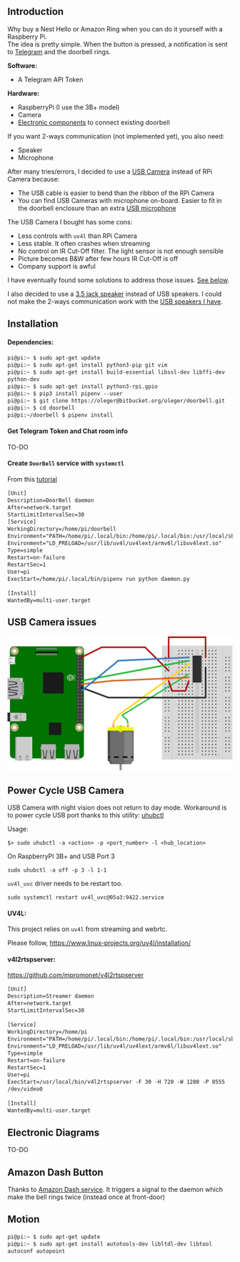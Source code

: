 ## Introduction
Why buy a Nest Hello or Amazon Ring when you can do it yourself with a Raspberry Pi.  
The idea is pretty simple. When the button is pressed, a notification is sent to [Telegram](https://telegram.org/) and the doorbell rings. 

**Software:**

- A Telegram API Token

**Hardware:**

- RaspberryPi (I use the 3B+ model)
- Camera
- [Electronic components](#) to connect existing doorbell


If you want 2-ways communication (not implemented yet), you also need:

- Speaker
- Microphone

After many tries/errors, I decided to use a [USB Camera](http://www.webcamerausb.com/elp-wide-angle-fisheye-lens-cmos-ov2710-night-vision-1080p-hd-webcam-usb-with-camera-support-ir-cut-p-233.html) instead of RPi Camera because:

- The USB cable is easier to bend than the ribbon of the RPi Camera
- You can find USB Cameras with microphone on-board. Easier to fit in the doorbell enclosure than an extra [USB microphone](https://www.adafruit.com/product/3367)

The USB Camera I bought has some cons:

- Less controls with `uv4l` than RPi Camera
- Less stable. It often crashes when streaming
- No control on IR Cut-Off filter. The light sensor is not enough sensible
- Picture becomes B&W after few hours IR Cut-Off is off
- Company support is awful

I have eventually found some solutions to address those issues. [See below](#usb-camera-issues).

I also decided to use a [3.5 jack speaker](https://static.bhphoto.com/images/images1000x1000/1394551256_1031266.jpg) instead of USB speakers. I could not make the 2-ways communication work with the [USB speakers I have](https://www.adafruit.com/product/3369).

 

## Installation

#### Dependencies:

```
pi@pi:~ $ sudo apt-get update
pi@pi:~ $ sudo apt-get install python3-pip git vim
pi@pi:~ $ sudo apt-get install build-essential libssl-dev libffi-dev python-dev
pi@pi:~ $ sudo apt-get install python3-rpi.gpio
pi@pi:~ $ pip3 install pipenv --user
pi@pi:~ $ git clone https://oleger@bitbucket.org/oleger/doorbell.git
pi@pi:~ $ cd doorbell
pi@pi:~/doorbell $ pipenv install

``` 

#### Get Telegram Token and Chat room info

TO-DO

#### Create `DoorBell` service with `systemctl`
From this [tutorial](https://medium.com/@benmorel/creating-a-linux-service-with-systemd-611b5c8b91d6 "")

```
[Unit]
Description=DoorBell daemon
After=network.target
StartLimitIntervalSec=30
[Service]
WorkingDirectory=/home/pi/doorbell
Environment="PATH=/home/pi/.local/bin:/home/pi/.local/bin:/usr/local/sbin:/usr/local/bin:/usr/sbin:/usr/bin:/sbin:/bin:"
Environment="LD_PRELOAD=/usr/lib/uv4l/uv4lext/armv6l/libuv4lext.so"
Type=simple
Restart=on-failure
RestartSec=1
User=pi
ExecStart=/home/pi/.local/bin/pipenv run python daemon.py
    
[Install]
WantedBy=multi-user.target
```
    

## USB Camera issues

![IR Cut-Off diagram](./docs/ir-cut-off.svg)

## Power Cycle USB Camera

USB Camera with night vision does not return to day mode.
Workaround is to power cycle USB port thanks to this utility: [uhubctl](https://github.com/mvp/uhubctl "")

Usage:
```
$> sudo uhubctl -a <action> -p <port_number> -l <hub_location>
```

On RaspberryPI 3B+ and USB Port 3
```
sudo uhubctl -a off -p 3 -l 1-1
```

`uv4l_uvc` driver needs to be restart too.
```
sudo systemctl restart uv4l_uvc@05a3:9422.service
```


#### UV4L:

This project relies on `uv4l` from streaming and webrtc.

Please follow, https://www.linux-projects.org/uv4l/installation/


#### v4l2rtspserver:

https://github.com/mpromonet/v4l2rtspserver

```
[Unit]
Description=Streamer daemon
After=network.target
StartLimitIntervalSec=30

[Service]
WorkingDirectory=/home/pi
Environment="PATH=/home/pi/.local/bin:/home/pi/.local/bin:/usr/local/sbin:/usr/local/bin:/usr/sbin:/usr/bin:/sbin:/bin:"
Environment="LD_PRELOAD=/usr/lib/uv4l/uv4lext/armv6l/libuv4lext.so"
Type=simple
Restart=on-failure
RestartSec=1
User=pi
ExecStart=/usr/local/bin/v4l2rtspserver -F 30 -H 720 -W 1280 -P 8555 /dev/video0

[Install]
WantedBy=multi-user.target
```


## Electronic Diagrams

TO-DO

## Amazon Dash Button
Thanks to [Amazon Dash service](https://github.com/Nekmo/amazon-dash ""). 
It triggers a signal to the daemon which make the bell rings twice (instead once at front-door)


## Motion
```
pi@pi:~ $ sudo apt-get update
pi@pi:~ $ sudo apt-get install autotools-dev libltdl-dev libtool autoconf autopoint
```
